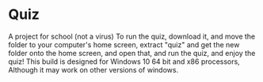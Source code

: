 # Quiz
A project for school (not a virus)
To run the quiz, download it, and move the folder to your computer's home screen, extract "quiz" and get the new folder onto the home screen, and open that, and run the quiz, and enjoy the quiz! This build is designed for Windows 10 64 bit and x86 processors, Although it may work on other versions of windows.
